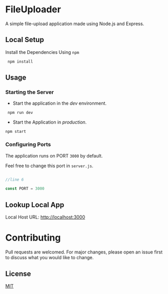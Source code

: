 # FileUploader

A simple file-upload application made using Node.js and Express. 


## Local Setup

Install the Dependencies Using `npm`

```bash
 npm install
```
## Usage

### Starting the Server

- Start the application in the *dev* environment.
```
 npm run dev
```

- Start the Application in *production*.
```
npm start
```

### Configuring Ports
The application runs on PORT `3000` by default.

Feel free to change this port in `server.js`.
```javascript

//line 6

const PORT = 3000
```

## Lookup Local App

Local Host URL: [http://localhost:3000](http://localhost:3000)

# Contributing
Pull requests are welcomed. For major changes, please open an issue first to discuss what you would like to change.

## License
[MIT](https://choosealicense.com/licenses/mit/)
